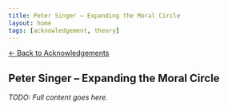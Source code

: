 ```yaml
---
title: Peter Singer – Expanding the Moral Circle
layout: home
tags: [acknowledgement, theory]
---
```


[← Back to Acknowledgements](/ideas/acknowledgements/)

## Peter Singer – Expanding the Moral Circle

_TODO: Full content goes here._
